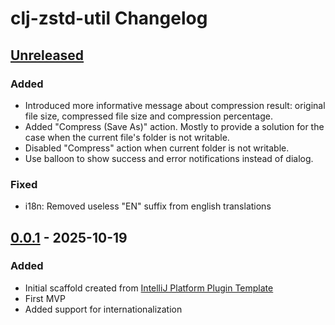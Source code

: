 <!-- Keep a Changelog guide -> https://keepachangelog.com -->

# clj-zstd-util Changelog

## [Unreleased]

### Added

- Introduced more informative message about compression result: original file size, compressed file size and compression percentage.
- Added "Compress (Save As)" action. Mostly to provide a solution for the case when the current file's folder is not writable.
- Disabled "Compress" action when current folder is not writable.
- Use balloon to show success and error notifications instead of dialog.

### Fixed

- i18n: Removed useless "EN" suffix from english translations

## [0.0.1] - 2025-10-19

### Added

- Initial scaffold created from [IntelliJ Platform Plugin Template](https://github.com/JetBrains/intellij-platform-plugin-template)
- First MVP
- Added support for internationalization

[Unreleased]: https://github.com/chenlijun99/jetbrains-assignment/compare/v0.0.1...HEAD
[0.0.1]: https://github.com/chenlijun99/jetbrains-assignment/commits/v0.0.1

